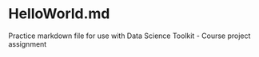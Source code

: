 # HelloWorld.md
Practice markdown file for use with Data Science Toolkit - Course project assignment
